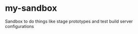 my-sandbox
==========

Sandbox to do things like stage prototypes and test build server configurations
